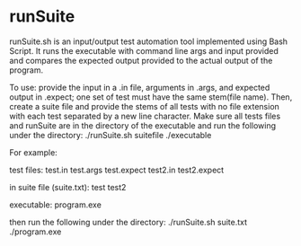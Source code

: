 # runSuite

runSuite.sh is an input/output test automation tool implemented using Bash Script. 
It runs the executable with command line args and input provided and compares the expected output provided to the actual output of the program.

To use: provide the input in a .in file, arguments in .args, and expected output in .expect; one set of test must have the same stem(file name).
Then, create a suite file and provide the stems of all tests with no file extension with each test separated by a new line character.
Make sure all tests files and runSuite are in the directory of the executable and run the following under the directory:
./runSuite.sh suitefile ./executable


For example:

test files:
test.in
test.args
test.expect
test2.in
test2.expect

in suite file (suite.txt):
test
test2

executable:
program.exe

then run the following under the directory:
./runSuite.sh suite.txt ./program.exe

